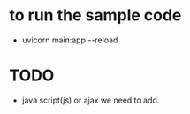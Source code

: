 # to run the sample code 
 - uvicorn main:app --reload
# TODO 
 - java script(js) or ajax we need to add.